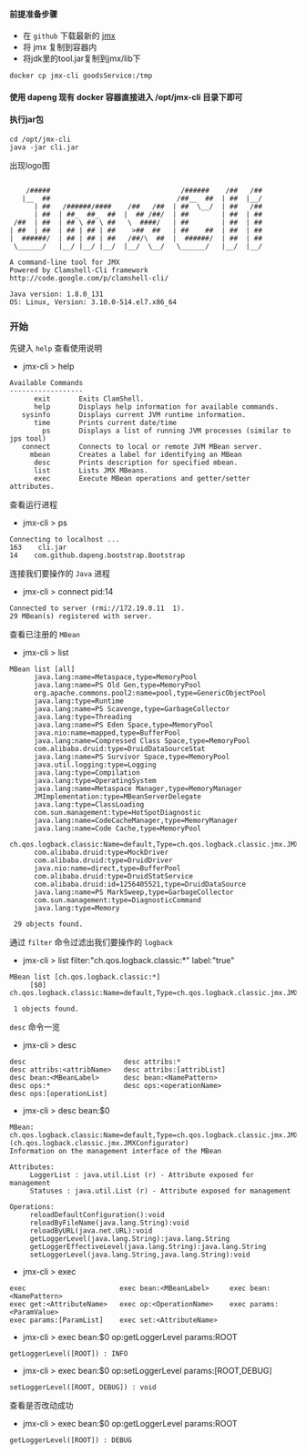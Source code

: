 #### 前提准备步骤

- 在 `github` 下载最新的 [jmx](https://github.com/downloads/vladimirvivien/jmx-cli/jmxcli-0.1.2-bin.zip)
- 将 jmx 复制到容器内
- 将jdk里的tool.jar复制到jmx/lib下

```
docker cp jmx-cli goodsService:/tmp
```

#### 使用 dapeng 现有 docker 容器直接进入 /opt/jmx-cli 目录下即可

#### 执行jar包

```
cd /opt/jmx-cli
java -jar cli.jar
```

出现logo图

```

    /#####                                /######    /##   /##
   |__  ##                               /##__  ##  | ##  |__/
      | ##   /######/####    /##   /##  | ##  \__/  | ##   /##
      | ##  | ##_  ##_  ##  |  ## /##/  | ##        | ##  | ##
 /##  | ##  | ## \ ## \ ##   \  ####/   | ##        | ##  | ##
| ##  | ##  | ## | ## | ##    >##  ##   | ##    ##  | ##  | ##
|  ######/  | ## | ## | ##   /##/\  ##  |  ######/  | ##  | ##
 \______/   |__/ |__/ |__/  |__/  \__/   \______/   |__/  |__/

A command-line tool for JMX
Powered by Clamshell-Cli framework
http://code.google.com/p/clamshell-cli/

Java version: 1.8.0_131
OS: Linux, Version: 3.10.0-514.el7.x86_64
```

### 开始

先键入 `help` 查看使用说明

- jmx-cli > help

```
Available Commands
------------------
      exit       Exits ClamShell.
      help       Displays help information for available commands.
   sysinfo       Displays current JVM runtime information.
      time       Prints current date/time
        ps       Displays a list of running JVM processes (similar to jps tool)
   connect       Connects to local or remote JVM MBean server.
     mbean       Creates a label for identifying an MBean
      desc       Prints description for specified mbean.
      list       Lists JMX MBeans.
      exec       Execute MBean operations and getter/setter attributes.
```

查看运行进程

- jmx-cli > ps

```
Connecting to localhost ...
163    cli.jar
14    com.github.dapeng.bootstrap.Bootstrap
```

连接我们要操作的 `Java` 进程

- jmx-cli > connect pid:14

```
Connected to server (rmi://172.19.0.11  1).
29 MBean(s) registered with server.
```

查看已注册的 `MBean`

- jmx-cli > list

```
MBean list [all]
      java.lang:name=Metaspace,type=MemoryPool
      java.lang:name=PS Old Gen,type=MemoryPool
      org.apache.commons.pool2:name=pool,type=GenericObjectPool
      java.lang:type=Runtime
      java.lang:name=PS Scavenge,type=GarbageCollector
      java.lang:type=Threading
      java.lang:name=PS Eden Space,type=MemoryPool
      java.nio:name=mapped,type=BufferPool
      java.lang:name=Compressed Class Space,type=MemoryPool
      com.alibaba.druid:type=DruidDataSourceStat
      java.lang:name=PS Survivor Space,type=MemoryPool
      java.util.logging:type=Logging
      java.lang:type=Compilation
      java.lang:type=OperatingSystem
      java.lang:name=Metaspace Manager,type=MemoryManager
      JMImplementation:type=MBeanServerDelegate
      java.lang:type=ClassLoading
      com.sun.management:type=HotSpotDiagnostic
      java.lang:name=CodeCacheManager,type=MemoryManager
      java.lang:name=Code Cache,type=MemoryPool
      ch.qos.logback.classic:Name=default,Type=ch.qos.logback.classic.jmx.JMXConfigurator
      com.alibaba.druid:type=MockDriver
      com.alibaba.druid:type=DruidDriver
      java.nio:name=direct,type=BufferPool
      com.alibaba.druid:type=DruidStatService
      com.alibaba.druid:id=1256405521,type=DruidDataSource
      java.lang:name=PS MarkSweep,type=GarbageCollector
      com.sun.management:type=DiagnosticCommand
      java.lang:type=Memory

 29 objects found.
```

通过 `filter` 命令过滤出我们要操作的 `logback`

- jmx-cli > list filter:"ch.qos.logback.classic:\*" label:"true"

```
MBean list [ch.qos.logback.classic:*]
     [$0] ch.qos.logback.classic:Name=default,Type=ch.qos.logback.classic.jmx.JMXConfigurator

 1 objects found.
```

`desc` 命令一览

- jmx-cli > desc

```
desc                        desc attribs:*
desc attribs:<attribName>   desc attribs:[attribList]
desc bean:<MBeanLabel>      desc bean:<NamePattern>
desc ops:*                  desc ops:<operationName>
desc ops:[operationList]
```

- jmx-cli > desc bean:$0

```
MBean: ch.qos.logback.classic:Name=default,Type=ch.qos.logback.classic.jmx.JMXConfigurator (ch.qos.logback.classic.jmx.JMXConfigurator)
Information on the management interface of the MBean

Attributes:
     LoggerList : java.util.List (r) - Attribute exposed for management
     Statuses : java.util.List (r) - Attribute exposed for management

Operations:
     reloadDefaultConfiguration():void
     reloadByFileName(java.lang.String):void
     reloadByURL(java.net.URL):void
     getLoggerLevel(java.lang.String):java.lang.String
     getLoggerEffectiveLevel(java.lang.String):java.lang.String
     setLoggerLevel(java.lang.String,java.lang.String):void
```

- jmx-cli > exec

```
exec                       exec bean:<MBeanLabel>     exec bean:<NamePattern>
exec get:<AttributeName>   exec op:<OperationName>    exec params:<ParamValue>
exec params:[ParamList]    exec set:<AttributeName>
```

- jmx-cli > exec bean:$0 op:getLoggerLevel params:ROOT

```
getLoggerLevel([ROOT]) : INFO
```

- jmx-cli > exec bean:$0 op:setLoggerLevel params:[ROOT,DEBUG]

```
setLoggerLevel([ROOT, DEBUG]) : void
```

查看是否改动成功

- jmx-cli > exec bean:$0 op:getLoggerLevel params:ROOT

```
getLoggerLevel([ROOT]) : DEBUG
```
